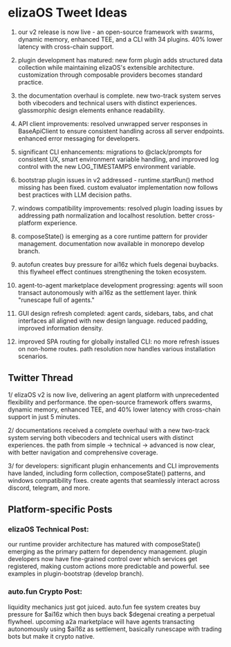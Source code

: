 # elizaOS Tweet Ideas

1. our v2 release is now live - an open-source framework with swarms, dynamic memory, enhanced TEE, and a CLI with 34 plugins. 40% lower latency with cross-chain support.

2. plugin development has matured: new form plugin adds structured data collection while maintaining elizaOS's extensible architecture. customization through composable providers becomes standard practice.

3. the documentation overhaul is complete. new two-track system serves both vibecoders and technical users with distinct experiences. glassmorphic design elements enhance readability.

4. API client improvements: resolved unwrapped server responses in BaseApiClient to ensure consistent handling across all server endpoints. enhanced error messaging for developers.

5. significant CLI enhancements: migrations to @clack/prompts for consistent UX, smart environment variable handling, and improved log control with the new LOG_TIMESTAMPS environment variable.

6. bootstrap plugin issues in v2 addressed - runtime.startRun() method missing has been fixed. custom evaluator implementation now follows best practices with LLM decision paths.

7. windows compatibility improvements: resolved plugin loading issues by addressing path normalization and localhost resolution. better cross-platform experience.

8. composeState() is emerging as a core runtime pattern for provider management. documentation now available in monorepo develop branch.

9. autofun creates buy pressure for ai16z which fuels degenai buybacks. this flywheel effect continues strengthening the token ecosystem.

10. agent-to-agent marketplace development progressing: agents will soon transact autonomously with ai16z as the settlement layer. think "runescape full of agents."

11. GUI design refresh completed: agent cards, sidebars, tabs, and chat interfaces all aligned with new design language. reduced padding, improved information density.

12. improved SPA routing for globally installed CLI: no more refresh issues on non-home routes. path resolution now handles various installation scenarios.

## Twitter Thread

1/ elizaOS v2 is now live, delivering an agent platform with unprecedented flexibility and performance. the open-source framework offers swarms, dynamic memory, enhanced TEE, and 40% lower latency with cross-chain support in just 5 minutes.

2/ documentations received a complete overhaul with a new two-track system serving both vibecoders and technical users with distinct experiences. the path from simple → technical → advanced is now clear, with better navigation and comprehensive coverage.

3/ for developers: significant plugin enhancements and CLI improvements have landed, including form collection, composeState() patterns, and windows compatibility fixes. create agents that seamlessly interact across discord, telegram, and more.

## Platform-specific Posts

### elizaOS Technical Post:
our runtime provider architecture has matured with composeState() emerging as the primary pattern for dependency management. plugin developers now have fine-grained control over which services get registered, making custom actions more predictable and powerful. see examples in plugin-bootstrap (develop branch).

### auto.fun Crypto Post:
liquidity mechanics just got juiced. auto.fun fee system creates buy pressure for $ai16z which then buys back $degenai creating a perpetual flywheel. upcoming a2a marketplace will have agents transacting autonomously using $ai16z as settlement, basically runescape with trading bots but make it crypto native.